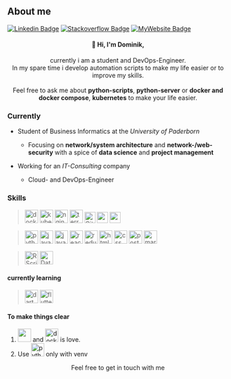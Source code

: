 <!--
**hrdominik/hrdominik** is a ✨ _special_ ✨ repository because its `README.md` (this file) appears on your GitHub profile.
-->
## About me
[![Linkedin Badge](https://img.shields.io/badge/-LinkedIn-0e76a8?logo=Linkedin&logoColor=white)](https://linkedin.com/in/dominik-hoehr)
[![Stackoverflow Badge](https://img.shields.io/badge/Stackoverflow-222426?logo=Stackoverflow&logoColor=f48024)](https://stackoverflow.com/users/16983494)
[![MyWebsite Badge](https://img.shields.io/badge/My-Website-FFB900)](https://dominik.hoehr.net)

<h4 align=center>👋 Hi, I'm Dominik,</h4>
<p align=center>
currently i am a student and DevOps-Engineer. <br />
In my spare time i develop automation scripts to make my life easier or to improve my skills.
<br /><br />
Feel free to ask me about <b>python-scripts</b>, <b>python-server</b> or <b>docker and docker compose</b>, <b>kubernetes</b> to make your life easier.
</p>

### Currently 
* Student of Business Informatics at the *University of Paderborn*
   * Focusing on **network/system architecture** and **network-/web-security** with a spice of **data science** and **project management**

* Working for an *IT-Consulting* company
   * Cloud- and DevOps-Engineer

### Skills
> <img src="https://user-images.githubusercontent.com/34007078/222959612-e663d164-0da8-49d1-b002-5c97f4240121.svg" alt="docker and docker compose" height="30px" /> <img src="https://github.com/user-attachments/assets/e0de63c9-0c87-48f7-adb2-b46a375ab2c9" alt="kubernetes" height="30px" /> <img src="https://user-images.githubusercontent.com/34007078/222959618-dc2b8995-7e5e-44c4-a46b-d2b15b0506a0.svg" alt="nginx" height="30px" /> <img src="https://github.com/user-attachments/assets/a8ca954c-4449-442c-8af4-bc877def38fc" alt="terraform" height="30px" /> <img src="https://github.com/user-attachments/assets/a279ac7e-f80c-47e1-89db-16b5bfae77cd" alt="GitLab CI/CD" height="25px" />
 <img src="https://github.com/user-attachments/assets/fa5e03e0-06b7-4b29-92d2-a020ffa101fa" alt="azure" height="25px" /> <img src="https://user-images.githubusercontent.com/34007078/222960319-2e67ee15-7f8b-40e9-ac4b-e6c1cb1fe529.svg" alt="aws" height="25px" />

> <img src="https://user-images.githubusercontent.com/34007078/222959580-3d26926f-1d6d-499f-99ea-f52ea0c80369.svg" alt="python" height="30px" /> <img src="https://user-images.githubusercontent.com/34007078/222959614-997489fd-411d-40a9-a9cd-671ebfb8e7eb.svg" alt="java and jakarta ee" height="30px" /> <img src="https://user-images.githubusercontent.com/34007078/222959616-76ed9776-5ff5-492b-8395-b16374ec3bb5.svg" alt="javascript" height="30px" /> <img src="https://user-images.githubusercontent.com/34007078/222959605-4bb86d31-8a80-4014-8a16-7951840f3d6f.svg" alt="react" height="30px" /> <img src="https://user-images.githubusercontent.com/34007078/222959607-389ec911-fc25-4642-b910-92a18248e9d7.svg" alt="redux" height="30px" /> <img src="https://user-images.githubusercontent.com/34007078/222959613-724e7277-1f8e-468c-8a9f-4de9cc877cef.svg" alt="html5" height="30px" /> <img src="https://user-images.githubusercontent.com/34007078/222959611-0f002c7e-d7fc-4b40-a8cb-5a67cde32f09.svg" alt="css with bootstrap" height="30px" /> <img src="https://user-images.githubusercontent.com/34007078/222959604-a8354eeb-59df-487e-9088-e3377a57e55e.svg" alt="postgreSQL" height="30px" /> <img src="https://github.com/user-attachments/assets/24fcc990-741e-4844-b5c5-b4bb0c03cddc" alt="mariaDB" height="30px" />

> <img src="https://user-images.githubusercontent.com/34007078/222960511-f41891b9-3217-4181-9bf9-d4873d796f10.svg" alt="R Script" height="30px" /> <img src="https://github.com/user-attachments/assets/67098cc3-1e53-4efb-899e-f5b6915d9ea4" alt="Data Science" height="30px" />



#### currently learning
> <img src="https://user-images.githubusercontent.com/34007078/222960172-662b4e1e-18ab-4dc8-86e2-8b27f16d9722.svg" alt="dart" height="30px" /> <img src="https://user-images.githubusercontent.com/34007078/222960171-f3faa5b8-d8aa-4ada-a450-fba65fe32c8a.svg" alt="flutter" height="30px" />


#### To make things clear
1. <img src="https://user-images.githubusercontent.com/34007078/222959609-214bb78a-1b97-43e1-b71b-80a747fa26df.svg" alt="" height="30px" /> and <img src="https://user-images.githubusercontent.com/34007078/222959612-e663d164-0da8-49d1-b002-5c97f4240121.svg" alt="docker and docker compose" height="30px" /> is love. <br/>
1. Use <img src="https://user-images.githubusercontent.com/34007078/222959580-3d26926f-1d6d-499f-99ea-f52ea0c80369.svg" alt="python" height="30px" /> only with venv

<p align=center>Feel free to get in touch with me</p>
